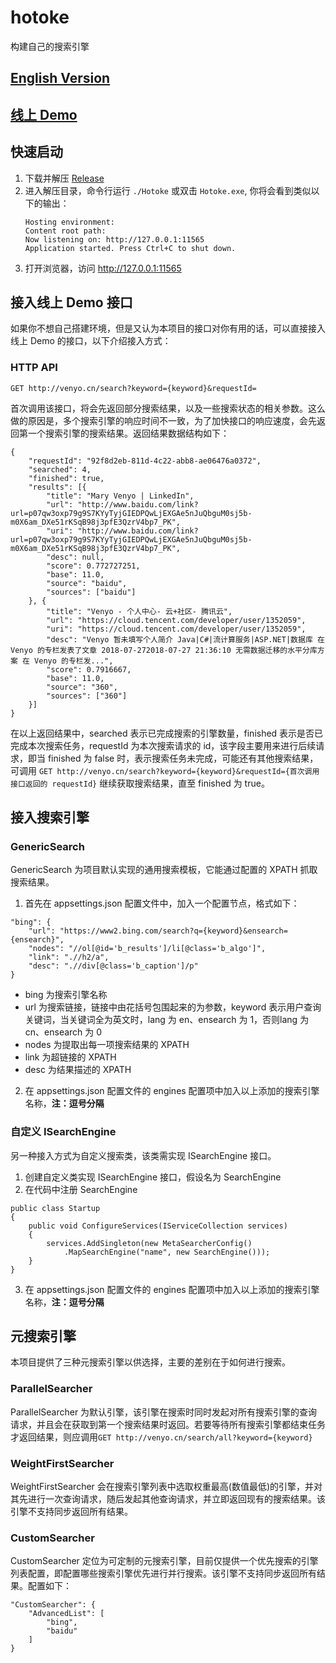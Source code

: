 # hotoke
构建自己的搜索引擎

## [English Version](README.md)

## [线上 Demo](http://venyo.cn/)

## 快速启动

1. 下载并解压 [Release](https://github.com/venyowong/hotoke/releases)
2. 进入解压目录，命令行运行 `./Hotoke` 或双击 `Hotoke.exe`, 你将会看到类似以下的输出：
    ```
    Hosting environment: 
    Content root path: 
    Now listening on: http://127.0.0.1:11565
    Application started. Press Ctrl+C to shut down.
    ```
3. 打开浏览器，访问 http://127.0.0.1:11565

## 接入线上 Demo 接口

如果你不想自己搭建环境，但是又认为本项目的接口对你有用的话，可以直接接入线上 Demo 的接口，以下介绍接入方式：

### HTTP API

`GET http://venyo.cn/search?keyword={keyword}&requestId=`

首次调用该接口，将会先返回部分搜索结果，以及一些搜索状态的相关参数。这么做的原因是，多个搜索引擎的响应时间不一致，为了加快接口的响应速度，会先返回第一个搜索引擎的搜索结果。返回结果数据结构如下：
```
{
	"requestId": "92f8d2eb-811d-4c22-abb8-ae06476a0372",
	"searched": 4,
	"finished": true,
	"results": [{
		"title": "Mary Venyo | LinkedIn",
		"url": "http://www.baidu.com/link?url=p07qw3oxp79g9S7KYyTyjGIEDPQwLjEXGAe5nJuQbguM0sj5b-m0X6am_DXe51rKSqB98j3pfE3QzrV4bp7_PK",
		"uri": "http://www.baidu.com/link?url=p07qw3oxp79g9S7KYyTyjGIEDPQwLjEXGAe5nJuQbguM0sj5b-m0X6am_DXe51rKSqB98j3pfE3QzrV4bp7_PK",
		"desc": null,
		"score": 0.772727251,
		"base": 11.0,
		"source": "baidu",
		"sources": ["baidu"]
	}, {
		"title": "Venyo - 个人中心- 云+社区- 腾讯云",
		"url": "https://cloud.tencent.com/developer/user/1352059",
		"uri": "https://cloud.tencent.com/developer/user/1352059",
		"desc": "Venyo 暂未填写个人简介 Java|C#|流计算服务|ASP.NET|数据库 在 Venyo 的专栏发表了文章 2018-07-272018-07-27 21:36:10 无需数据迁移的水平分库方案 在 Venyo 的专栏发...",
		"score": 0.7916667,
		"base": 11.0,
		"source": "360",
		"sources": ["360"]
	}]
}
```
在以上返回结果中，searched 表示已完成搜索的引擎数量，finished 表示是否已完成本次搜索任务，requestId 为本次搜索请求的 id，该字段主要用来进行后续请求，即当 finished 为 false 时，表示搜索任务未完成，可能还有其他搜索结果，可调用
`GET http://venyo.cn/search?keyword={keyword}&requestId={首次调用接口返回的 requestId}`
继续获取搜索结果，直至 finished 为 true。

## 接入搜索引擎

### GenericSearch

GenericSearch 为项目默认实现的通用搜索模板，它能通过配置的 XPATH 抓取搜索结果。

1. 首先在 appsettings.json 配置文件中，加入一个配置节点，格式如下：
```
"bing": {
    "url": "https://www2.bing.com/search?q={keyword}&ensearch={ensearch}",
    "nodes": "//ol[@id='b_results']/li[@class='b_algo']",
    "link": ".//h2/a",
    "desc": ".//div[@class='b_caption']/p"
}
```
- bing 为搜索引擎名称
- url 为搜索链接，链接中由花括号包围起来的为参数，keyword 表示用户查询关键词，当关键词全为英文时，lang 为 en、ensearch 为 1，否则lang 为 cn、ensearch 为 0
- nodes 为提取出每一项搜索结果的 XPATH
- link 为超链接的 XPATH
- desc 为结果描述的 XPATH

2. 在 appsettings.json 配置文件的 engines 配置项中加入以上添加的搜索引擎名称，**注：逗号分隔**

### 自定义 ISearchEngine

另一种接入方式为自定义搜索类，该类需实现 ISearchEngine 接口。

1. 创建自定义类实现 ISearchEngine 接口，假设名为 SearchEngine
2. 在代码中注册 SearchEngine
```
public class Startup
{
    public void ConfigureServices(IServiceCollection services)
    {
        services.AddSingleton(new MetaSearcherConfig()
            .MapSearchEngine("name", new SearchEngine()));
    }
}
```
3. 在 appsettings.json 配置文件的 engines 配置项中加入以上添加的搜索引擎名称，**注：逗号分隔**

## 元搜索引擎

本项目提供了三种元搜索引擎以供选择，主要的差别在于如何进行搜索。

### ParallelSearcher

ParallelSearcher 为默认引擎，该引擎在搜索时同时发起对所有搜索引擎的查询请求，并且会在获取到第一个搜索结果时返回。若要等待所有搜索引擎都结束任务才返回结果，则应调用`GET http://venyo.cn/search/all?keyword={keyword}`

### WeightFirstSearcher

WeightFirstSearcher 会在搜索引擎列表中选取权重最高(数值最低)的引擎，并对其先进行一次查询请求，随后发起其他查询请求，并立即返回现有的搜索结果。该引擎不支持同步返回所有结果。

### CustomSearcher

CustomSearcher 定位为可定制的元搜索引擎，目前仅提供一个优先搜索的引擎列表配置，即配置哪些搜索引擎优先进行并行搜索。该引擎不支持同步返回所有结果。配置如下：
```
"CustomSearcher": {
    "AdvancedList": [
        "bing",
        "baidu"
    ]
}
```
